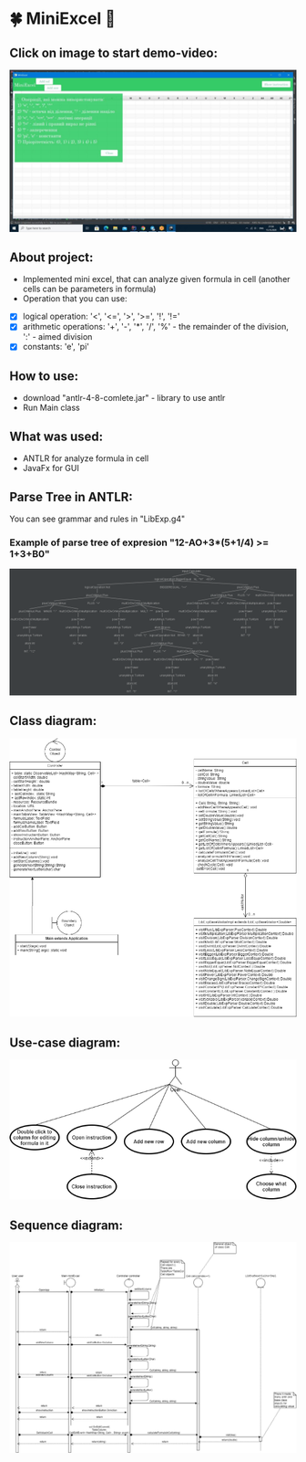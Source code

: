 # :four_leaf_clover: MiniExcel :green_heart:
## Click on image to start demo-video:
[![Watch the video](https://github.com/SophiaYarmolenko/MiniExcel/blob/master/startPhoto.jpg)](https://youtu.be/z3g9qKQGX-o)
## About project:
*    Implemented mini excel, that can analyze given formula in cell (another cells can be parameters in formula)
*    Operation that you can use:
- [x] logical operation: '<', '<=', '>', '>=', '!', '!='
- [x] arithmetic operations: '+', '-', '*', '/', '%' - the remainder of the division, ':' - aimed division
- [x] constants: 'e', 'pi' 
## How to use:
*    download "antlr-4-8-comlete.jar" - library to use antlr
*    Run Main class
## What was used:
*    ANTLR for analyze formula in cell
*    JavaFx for GUI
## Parse Tree in ANTLR:
You can see grammar and rules in "LibExp.g4"
### Example of parse tree of expresion "12-AO+3*(5+1/4) >= 1+3+B0"
![ParseTree](https://github.com/SophiaYarmolenko/MiniExcel/blob/master/ParseTree.png)
## Class diagram:
![ClassesDiagram](https://github.com/SophiaYarmolenko/MiniExcel/blob/master/ClassesDiagram.png)
## Use-case diagram:
![UseCaseDiagram](https://github.com/SophiaYarmolenko/MiniExcel/blob/master/UseCaseDiagram.png)
## Sequence diagram:
![SequenceDiagram](https://github.com/SophiaYarmolenko/MiniExcel/blob/master/SequenceDiagram.png)

